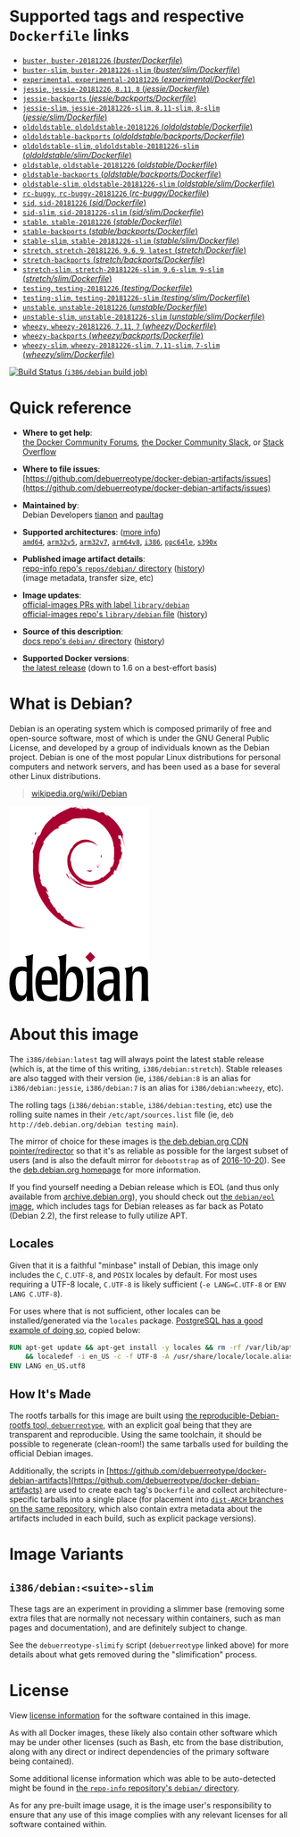 <!--

********************************************************************************

WARNING:

    DO NOT EDIT "debian/README.md"

    IT IS AUTO-GENERATED

    (from the other files in "debian/" combined with a set of templates)

********************************************************************************

-->

# Supported tags and respective `Dockerfile` links

-	[`buster`, `buster-20181226` (*buster/Dockerfile*)](https://github.com/debuerreotype/docker-debian-artifacts/blob/5f2816666a18c9e072f786116eb5083c89f09fd7/buster/Dockerfile)
-	[`buster-slim`, `buster-20181226-slim` (*buster/slim/Dockerfile*)](https://github.com/debuerreotype/docker-debian-artifacts/blob/5f2816666a18c9e072f786116eb5083c89f09fd7/buster/slim/Dockerfile)
-	[`experimental`, `experimental-20181226` (*experimental/Dockerfile*)](https://github.com/debuerreotype/docker-debian-artifacts/blob/5f2816666a18c9e072f786116eb5083c89f09fd7/experimental/Dockerfile)
-	[`jessie`, `jessie-20181226`, `8.11`, `8` (*jessie/Dockerfile*)](https://github.com/debuerreotype/docker-debian-artifacts/blob/5f2816666a18c9e072f786116eb5083c89f09fd7/jessie/Dockerfile)
-	[`jessie-backports` (*jessie/backports/Dockerfile*)](https://github.com/debuerreotype/docker-debian-artifacts/blob/5f2816666a18c9e072f786116eb5083c89f09fd7/jessie/backports/Dockerfile)
-	[`jessie-slim`, `jessie-20181226-slim`, `8.11-slim`, `8-slim` (*jessie/slim/Dockerfile*)](https://github.com/debuerreotype/docker-debian-artifacts/blob/5f2816666a18c9e072f786116eb5083c89f09fd7/jessie/slim/Dockerfile)
-	[`oldoldstable`, `oldoldstable-20181226` (*oldoldstable/Dockerfile*)](https://github.com/debuerreotype/docker-debian-artifacts/blob/5f2816666a18c9e072f786116eb5083c89f09fd7/oldoldstable/Dockerfile)
-	[`oldoldstable-backports` (*oldoldstable/backports/Dockerfile*)](https://github.com/debuerreotype/docker-debian-artifacts/blob/5f2816666a18c9e072f786116eb5083c89f09fd7/oldoldstable/backports/Dockerfile)
-	[`oldoldstable-slim`, `oldoldstable-20181226-slim` (*oldoldstable/slim/Dockerfile*)](https://github.com/debuerreotype/docker-debian-artifacts/blob/5f2816666a18c9e072f786116eb5083c89f09fd7/oldoldstable/slim/Dockerfile)
-	[`oldstable`, `oldstable-20181226` (*oldstable/Dockerfile*)](https://github.com/debuerreotype/docker-debian-artifacts/blob/5f2816666a18c9e072f786116eb5083c89f09fd7/oldstable/Dockerfile)
-	[`oldstable-backports` (*oldstable/backports/Dockerfile*)](https://github.com/debuerreotype/docker-debian-artifacts/blob/5f2816666a18c9e072f786116eb5083c89f09fd7/oldstable/backports/Dockerfile)
-	[`oldstable-slim`, `oldstable-20181226-slim` (*oldstable/slim/Dockerfile*)](https://github.com/debuerreotype/docker-debian-artifacts/blob/5f2816666a18c9e072f786116eb5083c89f09fd7/oldstable/slim/Dockerfile)
-	[`rc-buggy`, `rc-buggy-20181226` (*rc-buggy/Dockerfile*)](https://github.com/debuerreotype/docker-debian-artifacts/blob/5f2816666a18c9e072f786116eb5083c89f09fd7/rc-buggy/Dockerfile)
-	[`sid`, `sid-20181226` (*sid/Dockerfile*)](https://github.com/debuerreotype/docker-debian-artifacts/blob/5f2816666a18c9e072f786116eb5083c89f09fd7/sid/Dockerfile)
-	[`sid-slim`, `sid-20181226-slim` (*sid/slim/Dockerfile*)](https://github.com/debuerreotype/docker-debian-artifacts/blob/5f2816666a18c9e072f786116eb5083c89f09fd7/sid/slim/Dockerfile)
-	[`stable`, `stable-20181226` (*stable/Dockerfile*)](https://github.com/debuerreotype/docker-debian-artifacts/blob/5f2816666a18c9e072f786116eb5083c89f09fd7/stable/Dockerfile)
-	[`stable-backports` (*stable/backports/Dockerfile*)](https://github.com/debuerreotype/docker-debian-artifacts/blob/5f2816666a18c9e072f786116eb5083c89f09fd7/stable/backports/Dockerfile)
-	[`stable-slim`, `stable-20181226-slim` (*stable/slim/Dockerfile*)](https://github.com/debuerreotype/docker-debian-artifacts/blob/5f2816666a18c9e072f786116eb5083c89f09fd7/stable/slim/Dockerfile)
-	[`stretch`, `stretch-20181226`, `9.6`, `9`, `latest` (*stretch/Dockerfile*)](https://github.com/debuerreotype/docker-debian-artifacts/blob/5f2816666a18c9e072f786116eb5083c89f09fd7/stretch/Dockerfile)
-	[`stretch-backports` (*stretch/backports/Dockerfile*)](https://github.com/debuerreotype/docker-debian-artifacts/blob/5f2816666a18c9e072f786116eb5083c89f09fd7/stretch/backports/Dockerfile)
-	[`stretch-slim`, `stretch-20181226-slim`, `9.6-slim`, `9-slim` (*stretch/slim/Dockerfile*)](https://github.com/debuerreotype/docker-debian-artifacts/blob/5f2816666a18c9e072f786116eb5083c89f09fd7/stretch/slim/Dockerfile)
-	[`testing`, `testing-20181226` (*testing/Dockerfile*)](https://github.com/debuerreotype/docker-debian-artifacts/blob/5f2816666a18c9e072f786116eb5083c89f09fd7/testing/Dockerfile)
-	[`testing-slim`, `testing-20181226-slim` (*testing/slim/Dockerfile*)](https://github.com/debuerreotype/docker-debian-artifacts/blob/5f2816666a18c9e072f786116eb5083c89f09fd7/testing/slim/Dockerfile)
-	[`unstable`, `unstable-20181226` (*unstable/Dockerfile*)](https://github.com/debuerreotype/docker-debian-artifacts/blob/5f2816666a18c9e072f786116eb5083c89f09fd7/unstable/Dockerfile)
-	[`unstable-slim`, `unstable-20181226-slim` (*unstable/slim/Dockerfile*)](https://github.com/debuerreotype/docker-debian-artifacts/blob/5f2816666a18c9e072f786116eb5083c89f09fd7/unstable/slim/Dockerfile)
-	[`wheezy`, `wheezy-20181226`, `7.11`, `7` (*wheezy/Dockerfile*)](https://github.com/debuerreotype/docker-debian-artifacts/blob/5f2816666a18c9e072f786116eb5083c89f09fd7/wheezy/Dockerfile)
-	[`wheezy-backports` (*wheezy/backports/Dockerfile*)](https://github.com/debuerreotype/docker-debian-artifacts/blob/5f2816666a18c9e072f786116eb5083c89f09fd7/wheezy/backports/Dockerfile)
-	[`wheezy-slim`, `wheezy-20181226-slim`, `7.11-slim`, `7-slim` (*wheezy/slim/Dockerfile*)](https://github.com/debuerreotype/docker-debian-artifacts/blob/5f2816666a18c9e072f786116eb5083c89f09fd7/wheezy/slim/Dockerfile)

[![Build Status](https://doi-janky.infosiftr.net/job/multiarch/job/i386/job/debian/badge/icon) (`i386/debian` build job)](https://doi-janky.infosiftr.net/job/multiarch/job/i386/job/debian/)

# Quick reference

-	**Where to get help**:  
	[the Docker Community Forums](https://forums.docker.com/), [the Docker Community Slack](https://blog.docker.com/2016/11/introducing-docker-community-directory-docker-community-slack/), or [Stack Overflow](https://stackoverflow.com/search?tab=newest&q=docker)

-	**Where to file issues**:  
	[https://github.com/debuerreotype/docker-debian-artifacts/issues](https://github.com/debuerreotype/docker-debian-artifacts/issues)

-	**Maintained by**:  
	Debian Developers [tianon](https://qa.debian.org/developer.php?login=tianon) and [paultag](https://qa.debian.org/developer.php?login=paultag)

-	**Supported architectures**: ([more info](https://github.com/docker-library/official-images#architectures-other-than-amd64))  
	[`amd64`](https://hub.docker.com/r/amd64/debian/), [`arm32v5`](https://hub.docker.com/r/arm32v5/debian/), [`arm32v7`](https://hub.docker.com/r/arm32v7/debian/), [`arm64v8`](https://hub.docker.com/r/arm64v8/debian/), [`i386`](https://hub.docker.com/r/i386/debian/), [`ppc64le`](https://hub.docker.com/r/ppc64le/debian/), [`s390x`](https://hub.docker.com/r/s390x/debian/)

-	**Published image artifact details**:  
	[repo-info repo's `repos/debian/` directory](https://github.com/docker-library/repo-info/blob/master/repos/debian) ([history](https://github.com/docker-library/repo-info/commits/master/repos/debian))  
	(image metadata, transfer size, etc)

-	**Image updates**:  
	[official-images PRs with label `library/debian`](https://github.com/docker-library/official-images/pulls?q=label%3Alibrary%2Fdebian)  
	[official-images repo's `library/debian` file](https://github.com/docker-library/official-images/blob/master/library/debian) ([history](https://github.com/docker-library/official-images/commits/master/library/debian))

-	**Source of this description**:  
	[docs repo's `debian/` directory](https://github.com/docker-library/docs/tree/master/debian) ([history](https://github.com/docker-library/docs/commits/master/debian))

-	**Supported Docker versions**:  
	[the latest release](https://github.com/docker/docker-ce/releases/latest) (down to 1.6 on a best-effort basis)

# What is Debian?

Debian is an operating system which is composed primarily of free and open-source software, most of which is under the GNU General Public License, and developed by a group of individuals known as the Debian project. Debian is one of the most popular Linux distributions for personal computers and network servers, and has been used as a base for several other Linux distributions.

> [wikipedia.org/wiki/Debian](https://en.wikipedia.org/wiki/Debian)

![logo](https://raw.githubusercontent.com/docker-library/docs/b449be7df57e9ed9086bb5821bfb5d6cdc5d67a4/debian/logo.png)

# About this image

The `i386/debian:latest` tag will always point the latest stable release (which is, at the time of this writing, `i386/debian:stretch`). Stable releases are also tagged with their version (ie, `i386/debian:8` is an alias for `i386/debian:jessie`, `i386/debian:7` is an alias for `i386/debian:wheezy`, etc).

The rolling tags (`i386/debian:stable`, `i386/debian:testing`, etc) use the rolling suite names in their `/etc/apt/sources.list` file (ie, `deb http://deb.debian.org/debian testing main`).

The mirror of choice for these images is [the deb.debian.org CDN pointer/redirector](https://deb.debian.org) so that it's as reliable as possible for the largest subset of users (and is also the default mirror for `debootstrap` as of [2016-10-20](https://anonscm.debian.org/cgit/d-i/debootstrap.git/commit/?id=9e8bc60ad1ccf3a25ce7890526b70059f3e770de)). See the [deb.debian.org homepage](https://deb.debian.org) for more information.

If you find yourself needing a Debian release which is EOL (and thus only available from [archive.debian.org](http://archive.debian.org)), you should check out [the `debian/eol` image](https://hub.docker.com/r/debian/eol/), which includes tags for Debian releases as far back as Potato (Debian 2.2), the first release to fully utilize APT.

## Locales

Given that it is a faithful "minbase" install of Debian, this image only includes the `C`, `C.UTF-8`, and `POSIX` locales by default. For most uses requiring a UTF-8 locale, `C.UTF-8` is likely sufficient (`-e LANG=C.UTF-8` or `ENV LANG C.UTF-8`).

For uses where that is not sufficient, other locales can be installed/generated via the `locales` package. [PostgreSQL has a good example of doing so](https://github.com/docker-library/postgres/blob/69bc540ecfffecce72d49fa7e4a46680350037f9/9.6/Dockerfile#L21-L24), copied below:

```dockerfile
RUN apt-get update && apt-get install -y locales && rm -rf /var/lib/apt/lists/* \
	&& localedef -i en_US -c -f UTF-8 -A /usr/share/locale/locale.alias en_US.UTF-8
ENV LANG en_US.utf8
```

## How It's Made

The rootfs tarballs for this image are built using [the reproducible-Debian-rootfs tool, `debuerreotype`](https://github.com/debuerreotype/debuerreotype), with an explicit goal being that they are transparent and reproducible. Using the same toolchain, it should be possible to regenerate (clean-room!) the same tarballs used for building the official Debian images.

Additionally, the scripts in [https://github.com/debuerreotype/docker-debian-artifacts](https://github.com/debuerreotype/docker-debian-artifacts) are used to create each tag's `Dockerfile` and collect architecture-specific tarballs into a single place (for placement into [`dist-ARCH` branches on the same repository](https://github.com/debuerreotype/docker-debian-artifacts/branches), which also contain extra metadata about the artifacts included in each build, such as explicit package versions).

# Image Variants

## `i386/debian:<suite>-slim`

These tags are an experiment in providing a slimmer base (removing some extra files that are normally not necessary within containers, such as man pages and documentation), and are definitely subject to change.

See the `debuerreotype-slimify` script (`debuerreotype` linked above) for more details about what gets removed during the "slimification" process.

# License

View [license information](https://www.debian.org/social_contract#guidelines) for the software contained in this image.

As with all Docker images, these likely also contain other software which may be under other licenses (such as Bash, etc from the base distribution, along with any direct or indirect dependencies of the primary software being contained).

Some additional license information which was able to be auto-detected might be found in [the `repo-info` repository's `debian/` directory](https://github.com/docker-library/repo-info/tree/master/repos/debian).

As for any pre-built image usage, it is the image user's responsibility to ensure that any use of this image complies with any relevant licenses for all software contained within.
